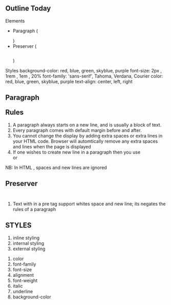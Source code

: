 Outline Today
--------------
Elements
  - Paragraph (<p></p>)
  - Preserver (<pre></pre>)

Styles
  background-color: red, blue, green, skyblue, purple
  font-size: 2px , 1rem , 1em , 20%
  font-family: 'sans-serif', Tahoma, Verdana, Courier
  color: red, blue, green, skyblue, purple
  text-align: center, left, right


Paragraph <p></p> Rules
------
1. A paragraph always starts on a new line, and is usually a block of text.
2. Every paragraph comes with default margin before and after.
3. You cannot change the display by adding extra  spaces or extra lines in your HTML code. Browser will automtically remove any extra spaces and lines when the page is displayed
4. If one wishes to create new line in a paragraph then you use <br> or <br />

NB: In HTML , spaces and new lines are ignored

Preserver <pre></pre>
---------
1. Text with in a pre tag support whites space and new line; its negates the rules of a paragraph



STYLES
-------
1. inline styling
2. internal styling
3. external styling


<element style="" ></element>

1. color
2. font-family
3. font-size
4. alignment
5. font-weight
6. italic
7. underline
8. background-color